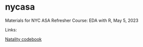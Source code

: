 # nycasa
Materials for NYC ASA Refresher Course: EDA with R, May 5, 2023

Links: 

[Natality codebook](https://data.nber.org/nvss/natality/orig/UserGuide2021.pdf)
